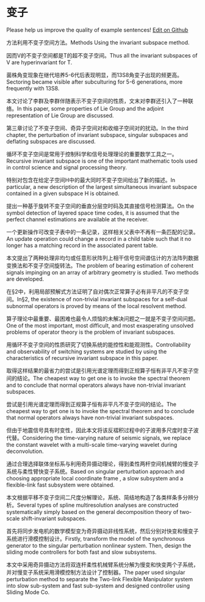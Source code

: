 # 变子

Please help us improve the quality of example sentences! [Edit on Github](https://github.com/jiyushe/jiyu-example-sentence-source/blob/main/chinese/bianzi.md)

<p><span class="chinese">方法利用不变子空间方法。</span><span class="english">Methods Using the invariant subspace method.</span></p>

<p><span class="chinese">因而V的不变子空间都是T的超不变子空间。</span><span class="english">Thus all the invariant subspaces of V are hyperinvariant for T.</span></p>

<p><span class="chinese">菌株角变现象在继代培养5-6代后表现明显，而13S8角变子出现的频更高。</span><span class="english">Sectoring became visible after subculturing for 5-6 generations, more frequently with 13S8.</span></p>

<p><span class="chinese">本文讨论了李群及李群伴随表示不变子空间的性质，文末对李群还引入了一种联络。</span><span class="english">In this paper, some properties of Lie Group and the adjoint representation of Lie Group are discussed.</span></p>

<p><span class="chinese">第三章讨论了不变子空间、奇异子空间对和收缩子空间对的扰动。</span><span class="english">In the third chapter, the perturbation of invariant subspace, singular subspaces and deflating subspaces are discussed.</span></p>

<p><span class="chinese">循环不变子空间是常用于控制科学和信号处理理论的重要数学工具之一。</span><span class="english">Recursive invariant subspace is one of the important mathematic tools used in control science and signal processing theory.</span></p>

<p><span class="chinese">特别对包含在给定子空间H中的最大同时不变子空间给出了新的描述。</span><span class="english">In particular, a new description of the largest simultaneous invariant subspace contained in a given subspace H is obtained.</span></p>

<p><span class="chinese">提出一种基于旋转不变子空间的垂直分层空时码及其直接信号检测算法。</span><span class="english">On the symbol detection of layered space time codes, it is assumed that the perfect channel estimations are available at the receiver.</span></p>

<p><span class="chinese">一个更新操作可改变子表中的一条记录，这样相关父表中不再有一条匹配的记录。</span><span class="english">An update operation could change a record in a child table such that it no longer has a matching record in the associated parent table.</span></p>

<p><span class="chinese">本文提出了两种处理非均匀或任意形状阵列上相干信号空间谱估计的方法阵列数据变换法和不变子空间旋转法。</span><span class="english">The problem of bearing estimation of coherent signals impinging on an array of arbitrary geometry is studied. Two methods are developed.</span></p>

<p><span class="chinese">在§2中，利用局部预解式方法证明了自对偶次正常算子必有非平凡的不变子空间。</span><span class="english">In§2, the existence of non-trivial invariant subspaces for a self-dual subnormal operators is proved by means of the local resolvent method.</span></p>

<p><span class="chinese">算子理论中最重要、最困难也最令人烦恼的未解决问题之一就是不变子空间问题。</span><span class="english">One of the most important, most difficult, and most exasperating unsolved problems of operator theory is the problem of invariant subspaces.</span></p>

<p><span class="chinese">用循环不变子空间的性质研究了切换系统的能控性和能观测性。</span><span class="english">Controllability and observability of switching systems are studied by using the characteristics of recursive invariant subspace in this paper.</span></p>

<p><span class="chinese">取得这样结果的最省力的尝试是引用光谱定理而得到正规算子恒有非平凡不变子空间的结论。</span><span class="english">The cheapest way to get one is to invoke the spectral theorem and to conclude that normal operators always have non-trivial invariant subspaces.</span></p>

<p><span class="chinese">尝试是引用光谱定理而得到正规算子恒有非平凡不变子空间的结论。</span><span class="english">The cheapest way to get one is to invoke the spectral theorem and to conclude that normal operators always have non-trivial invariant subspaces.</span></p>

<p><span class="chinese">但由于地震信号具有时变性，因此本文将该反褶积过程中的子波用多尺度时变子波代替。</span><span class="english">Considering the time-varying nature of seismic signals, we replace the constant wavelet with a multi-scale time-varying wavelet during deconvolution.</span></p>

<p><span class="chinese">通过合理选择联体坐标系与利用奇异摄动理论，得到柔性两杆空间机械臂的慢变子系统与柔性臂快变子系统。</span><span class="english">Based on singular perturbation approach and choosing appropriate local coordinate frame , a slow subsystem and a flexible-link fast subsystem were obtained.</span></p>

<p><span class="chinese">本文根据平移不变子空间二尺度分解理论，系统、简结地构造了各类样条多分辨分析。</span><span class="english">Several types of spline multiresolution analyses are constructed systematically simply based on the general decomposition theory of two-scale shift-invariant subspaces.</span></p>

<p><span class="chinese">首先将同步发电机的数学模型变为奇异摄动非线性系统，然后分别对快变和慢变子系统进行滑模控制设计。</span><span class="english">Firstly, transform the model of the synchronous generator to the singular perturbation nonlinear system. Then, design the sliding mode controllers for both fast and slow subsystems.</span></p>

<p><span class="chinese">本文中采用奇异摄动方法将双连杆柔性机械臂系统分解为慢变和快变两个子系统，并对慢变子系统采用滑模控制方法设计了控制器。</span><span class="english">The paper used singular perturbation method to separate the Two-link Flexible Manipulator system into slow sub-system and fast sub-system and designed controller using Sliding Mode Co.</span></p>

